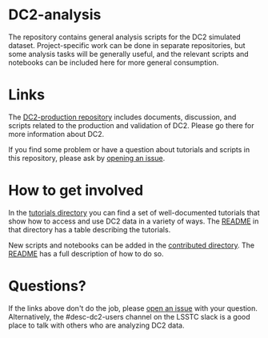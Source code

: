 # DC2-analysis

The repository contains general analysis scripts for the DC2 simulated dataset.  Project-specific work can be done in separate repositories, but some analysis tasks will be generally useful, and the relevant scripts and notebooks can be included here for more general consumption.

# Links

The [DC2-production repository](https://github.com/LSSTDESC/DC2-production) includes documents, discussion, and scripts related to the production and validation of DC2.  Please go there for more information about DC2.

If you find some problem or have a question about tutorials and scripts in this repository, please ask by [opening an issue](https://github.com/LSSTDESC/DC2-analysis/issues).

# How to get involved

In the [tutorials directory](https://github.com/LSSTDESC/DC2-analysis/tree/master/tutorials) you can find a set of well-documented tutorials that show how to access and use DC2 data in a variety of ways.  The [README](https://github.com/LSSTDESC/DC2-analysis/tree/master/tutorials/README.rst) in that directory has a table describing the tutorials.

New scripts and notebooks can be added in the [contributed directory](https://github.com/LSSTDESC/DC2-analysis/tree/master/contributed).  The [README](https://github.com/LSSTDESC/DC2-analysis/tree/master/contributed/README.md) has a full description of how to do so.

# Questions?

If the links above don't do the job, please [open an issue](https://github.com/LSSTDESC/DC2-analysis/issues) with your question.  Alternatively, the #desc-dc2-users channel on the LSSTC slack is a good place to talk with others who are analyzing DC2 data.
